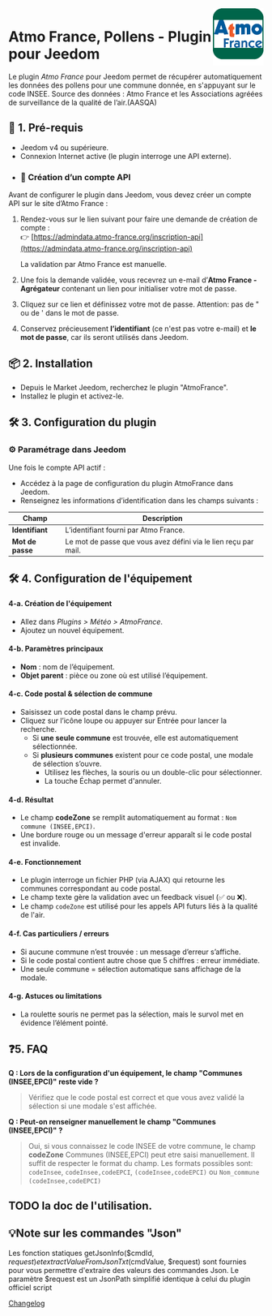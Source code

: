 <img align="right" src="../images/AtmoFrance_icon.png" width="100">

# Atmo France, Pollens - Plugin pour Jeedom

Le plugin *Atmo France* pour Jeedom permet de récupérer automatiquement les données des pollens pour une commune donnée, en s'appuyant sur le code INSEE.
Source des données : Atmo France et les Associations agréées de surveillance de la qualité de l’air.(AASQA)


## 🧰 1. Pré-requis
- Jeedom v4 ou supérieure.
- Connexion Internet active (le plugin interroge une API externe).
- ### 🔑 Création d’un compte API

Avant de configurer le plugin dans Jeedom, vous devez créer un compte API sur le site d’Atmo France :

1. Rendez-vous sur le lien suivant pour faire une demande de création de compte :  
   👉 [https://admindata.atmo-france.org/inscription-api](https://admindata.atmo-france.org/inscription-api)

   La validation par Atmo France est manuelle.
3. Une fois la demande validée, vous recevrez un e-mail d’**Atmo France - Agrégateur** contenant un lien pour initialiser votre mot de passe.

4. Cliquez sur ce lien et définissez votre mot de passe. Attention: pas de " ou de ' dans le mot de passe.

5. Conservez précieusement **l’identifiant** (ce n'est pas votre e-mail) et **le mot de passe**, car ils seront utilisés dans Jeedom.

## 📦 2. Installation
- Depuis le Market Jeedom, recherchez le plugin "AtmoFrance".
- Installez le plugin et activez-le.

## 🛠️ 3. Configuration du plugin

### ⚙️ Paramétrage dans Jeedom

Une fois le compte API actif :

- Accédez à la page de configuration du plugin AtmoFrance dans Jeedom.
- Renseignez les informations d’identification dans les champs suivants :

| Champ         | Description                                                       |
|---------------|-------------------------------------------------------------------|
| **Identifiant** | L’identifiant fourni par Atmo France. |
| **Mot de passe** | Le mot de passe que vous avez défini via le lien reçu par mail.         |


## 🛠️ 4. Configuration de l'équipement
#### 4-a. Création de l'équipement
- Allez dans *Plugins > Météo > AtmoFrance*.
- Ajoutez un nouvel équipement.

#### 4-b. Paramètres principaux
- **Nom** : nom de l’équipement.
- **Objet parent** : pièce ou zone où est utilisé l’équipement.

#### 4-c. Code postal & sélection de commune
- Saisissez un code postal dans le champ prévu.
- Cliquez sur l’icône loupe ou appuyer sur Entrée pour lancer la recherche.
  - Si **une seule commune** est trouvée, elle est automatiquement sélectionnée.
  - Si **plusieurs communes** existent pour ce code postal, une modale de sélection s’ouvre.
    - Utilisez les flèches, la souris ou un double-clic pour sélectionner.
    - La touche Échap permet d'annuler.

#### 4-d. Résultat
- Le champ **codeZone** se remplit automatiquement au format : `Nom commune (INSEE,EPCI)`.
- Une bordure rouge ou un message d'erreur apparaît si le code postal est invalide.

#### 4-e. Fonctionnement
- Le plugin interroge un fichier PHP (via AJAX) qui retourne les communes correspondant au code postal.
- Le champ texte gère la validation avec un feedback visuel (✅ ou ❌).
- Le champ `codeZone` est utilisé pour les appels API futurs liés à la qualité de l'air.

#### 4-f. Cas particuliers / erreurs
- Si aucune commune n’est trouvée : un message d’erreur s’affiche.
- Si le code postal contient autre chose que 5 chiffres : erreur immédiate.
- Une seule commune = sélection automatique sans affichage de la modale.

#### 4-g. Astuces ou limitations
- La roulette souris ne permet pas la sélection, mais le survol met en évidence l’élément pointé.

## ❓5. FAQ
**Q : Lors de la configuration d'un équipement, le champ "Communes (INSEE,EPCI)" reste vide ?**
> Vérifiez que le code postal est correct et que vous avez validé la sélection si une modale s'est affichée.

**Q : Peut-on renseigner manuellement le champ "Communes (INSEE,EPCI)" ?**
> Oui, si vous connaissez le code INSEE de votre commune, le champ **codeZone** Communes (INSEE,EPCI)  peut etre saisi manuellement. Il suffit de respecter le format du champ. Les formats possibles sont: `codeInsee`, `codeInsee,codeEPCI`, `(codeInsee,codeEPCI)` ou `Nom_commune (codeInsee,codeEPCI)` 

## TODO la doc de l'utilisation.

## 💡Note sur les commandes "Json"
Les fonction statiques  getJsonInfo($cmdId, $request) et extractValueFromJsonTxt($cmdValue, $request) sont fournies pour vous permettre d'extraire des valeurs des commandes Json.
Le paramètre $request est un JsonPath simplifié identique à celui du plugin officiel script

  [Changelog](changelog.md)
